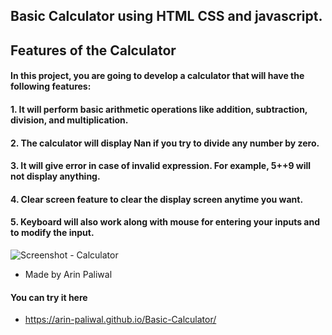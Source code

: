 ## Basic Calculator using HTML CSS and javascript.

## Features of the Calculator


#### In this project, you are going to develop a calculator that will have the following features:

#### 1. It will perform basic arithmetic operations like addition, subtraction, division, and multiplication.
#### 2. The calculator will display Nan if you try to divide any number by zero.
#### 3. It will give error in case of invalid expression. For example, 5++9 will not display anything.
#### 4. Clear screen feature to clear the display screen anytime you want.
#### 5. Keyboard will also work along with mouse for entering your inputs and to modify the input.

![Screenshot - Calculator](https://drive.google.com/uc?id=1CTFTbCe8LHa-YIzIrvEoFON_0Hanwpep)
- Made by Arin Paliwal
#### You can try it here 
- https://arin-paliwal.github.io/Basic-Calculator/
